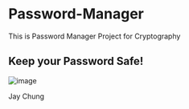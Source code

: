 # Password-Manager

This is Password Manager Project for Cryptography 

## Keep your Password Safe!

![image](https://user-images.githubusercontent.com/79100627/177631979-846111f8-dc16-498d-b64d-8addcac8be9f.png)

Jay Chung
